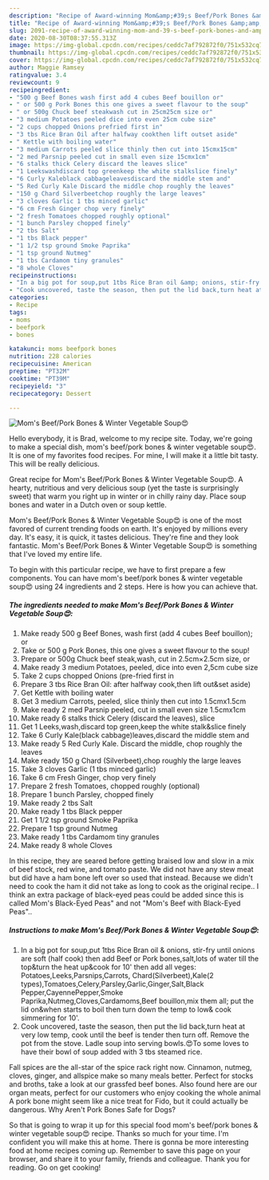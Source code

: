 ```yaml
---
description: "Recipe of Award-winning Mom&amp;#39;s Beef/Pork Bones &amp;amp; Winter Vegetable Soup😍"
title: "Recipe of Award-winning Mom&amp;#39;s Beef/Pork Bones &amp;amp; Winter Vegetable Soup😍"
slug: 2091-recipe-of-award-winning-mom-and-39-s-beef-pork-bones-and-amp-winter-vegetable-soup
date: 2020-08-30T08:37:55.313Z
image: https://img-global.cpcdn.com/recipes/ceddc7af792872f0/751x532cq70/moms-beefpork-bones-winter-vegetable-soup😍-recipe-main-photo.jpg
thumbnail: https://img-global.cpcdn.com/recipes/ceddc7af792872f0/751x532cq70/moms-beefpork-bones-winter-vegetable-soup😍-recipe-main-photo.jpg
cover: https://img-global.cpcdn.com/recipes/ceddc7af792872f0/751x532cq70/moms-beefpork-bones-winter-vegetable-soup😍-recipe-main-photo.jpg
author: Maggie Ramsey
ratingvalue: 3.4
reviewcount: 9
recipeingredient:
- "500 g Beef Bones wash first add 4 cubes Beef bouillon or"
- " or 500 g Pork Bones this one gives a sweet flavour to the soup"
- " or 500g Chuck beef steakwash cut in 25cm25cm size or"
- "3 medium Potatoes peeled dice into even 25cm cube size"
- "2 cups chopped Onions prefried first in"
- "3 tbs Rice Bran Oil after halfway cookthen lift outset aside"
- " Kettle with boiling water"
- "3 medium Carrots peeled slice thinly then cut into 15cmx15cm"
- "2 med Parsnip peeled cut in small even size 15cmx1cm"
- "6 stalks thick Celery discard the leaves slice"
- "1 Leekswashdiscard top greenkeep the white stalkslice finely"
- "6 Curly Kaleblack cabbageleavesdiscard the middle stem and"
- "5 Red Curly Kale Discard the middle chop roughly the leaves"
- "150 g Chard Silverbeetchop roughly the large leaves"
- "3 cloves Garlic 1 tbs minced garlic"
- "6 cm Fresh Ginger chop very finely"
- "2 fresh Tomatoes chopped roughly optional"
- "1 bunch Parsley chopped finely"
- "2 tbs Salt"
- "1 tbs Black pepper"
- "1 1/2 tsp ground Smoke Paprika"
- "1 tsp ground Nutmeg"
- "1 tbs Cardamom tiny granules"
- "8 whole Cloves"
recipeinstructions:
- "In a big pot for soup,put 1tbs Rice Bran oil &amp; onions, stir-fry until onions are soft (half cook) then add Beef or Pork bones,salt,lots of water till the top&amp;turn the heat up&amp;cook for 10&#39; then add all veges: Potatoes,Leeks,Parsnips,Carrots, Chard(Silverbeet),Kale(2 types),Tomatoes,Celery,Parsley,Garlic,Ginger,Salt,Black Pepper,CayennePepper,Smoke Paprika,Nutmeg,Cloves,Cardamoms,Beef bouillon,mix them all; put the lid on&amp;when starts to boil then turn down the temp to low&amp; cook simmering for 10&#39;."
- "Cook uncovered, taste the season, then put the lid back,turn heat at very low temp, cook until the beef is tender then turn off. Remove the pot from the stove. Ladle soup into serving bowls.😍To some loves to have their bowl of soup added with 3 tbs steamed rice."
categories:
- Recipe
tags:
- moms
- beefpork
- bones

katakunci: moms beefpork bones 
nutrition: 228 calories
recipecuisine: American
preptime: "PT32M"
cooktime: "PT39M"
recipeyield: "3"
recipecategory: Dessert

---
```



![Mom&#39;s Beef/Pork Bones &amp; Winter Vegetable Soup😍](https://img-global.cpcdn.com/recipes/ceddc7af792872f0/751x532cq70/moms-beefpork-bones-winter-vegetable-soup😍-recipe-main-photo.jpg)

Hello everybody, it is Brad, welcome to my recipe site. Today, we're going to make a special dish, mom&#39;s beef/pork bones &amp; winter vegetable soup😍. It is one of my favorites food recipes. For mine, I will make it a little bit tasty. This will be really delicious.

Great recipe for Mom&#39;s Beef/Pork Bones &amp; Winter Vegetable Soup😍. A hearty, nutritious and very delicious soup (yet the taste is surprisingly sweet) that warm you right up in winter or in chilly rainy day. Place soup bones and water in a Dutch oven or soup kettle.

Mom&#39;s Beef/Pork Bones &amp; Winter Vegetable Soup😍 is one of the most favored of current trending foods on earth. It's enjoyed by millions every day. It's easy, it is quick, it tastes delicious. They're fine and they look fantastic. Mom&#39;s Beef/Pork Bones &amp; Winter Vegetable Soup😍 is something that I've loved my entire life.


To begin with this particular recipe, we have to first prepare a few components. You can have mom&#39;s beef/pork bones &amp; winter vegetable soup😍 using 24 ingredients and 2 steps. Here is how you can achieve that.

<!--inarticleads1-->

##### The ingredients needed to make Mom&#39;s Beef/Pork Bones &amp; Winter Vegetable Soup😍:

1. Make ready 500 g Beef Bones, wash first (add 4 cubes Beef bouillon); or
1. Take  or 500 g Pork Bones, this one gives a sweet flavour to the soup!
1. Prepare  or 500g Chuck beef steak,wash, cut in 2.5cm×2.5cm size, or
1. Make ready 3 medium Potatoes, peeled, dice into even 2,5cm cube size
1. Take 2 cups chopped Onions (pre-fried first in
1. Prepare 3 tbs Rice Bran Oil: after halfway cook,then lift out&amp;set aside)
1. Get  Kettle with boiling water
1. Get 3 medium Carrots, peeled, slice thinly then cut into 1.5cmx1.5cm
1. Make ready 2 med Parsnip peeled, cut in small even size 1.5cmx1cm
1. Make ready 6 stalks thick Celery (discard the leaves), slice
1. Get 1 Leeks,wash,discard top green,keep the white stalk&amp;slice finely
1. Take 6 Curly Kale(black cabbage)leaves,discard the middle stem and
1. Make ready 5 Red Curly Kale. Discard the middle, chop roughly the leaves
1. Make ready 150 g Chard (Silverbeet),chop roughly the large leaves
1. Take 3 cloves Garlic (1 tbs minced garlic)
1. Take 6 cm Fresh Ginger, chop very finely
1. Prepare 2 fresh Tomatoes, chopped roughly (optional)
1. Prepare 1 bunch Parsley, chopped finely
1. Make ready 2 tbs Salt
1. Make ready 1 tbs Black pepper
1. Get 1 1/2 tsp ground Smoke Paprika
1. Prepare 1 tsp ground Nutmeg
1. Make ready 1 tbs Cardamom tiny granules
1. Make ready 8 whole Cloves


In this recipe, they are seared before getting braised low and slow in a mix of beef stock, red wine, and tomato paste. We did not have any stew meat but did have a ham bone left over so used that instead. Because we didn&#39;t need to cook the ham it did not take as long to cook as the original recipe.. I think an extra package of black-eyed peas could be added since this is called Mom&#39;s Black-Eyed Peas&#34; and not &#34;Mom&#39;s Beef with Black-Eyed Peas&#34;.. 

<!--inarticleads2-->

##### Instructions to make Mom&#39;s Beef/Pork Bones &amp; Winter Vegetable Soup😍:

1. In a big pot for soup,put 1tbs Rice Bran oil &amp; onions, stir-fry until onions are soft (half cook) then add Beef or Pork bones,salt,lots of water till the top&amp;turn the heat up&amp;cook for 10&#39; then add all veges: Potatoes,Leeks,Parsnips,Carrots, Chard(Silverbeet),Kale(2 types),Tomatoes,Celery,Parsley,Garlic,Ginger,Salt,Black Pepper,CayennePepper,Smoke Paprika,Nutmeg,Cloves,Cardamoms,Beef bouillon,mix them all; put the lid on&amp;when starts to boil then turn down the temp to low&amp; cook simmering for 10&#39;.
1. Cook uncovered, taste the season, then put the lid back,turn heat at very low temp, cook until the beef is tender then turn off. Remove the pot from the stove. Ladle soup into serving bowls.😍To some loves to have their bowl of soup added with 3 tbs steamed rice.


Fall spices are the all-star of the spice rack right now. Cinnamon, nutmeg, cloves, ginger, and allspice make so many meals better. Perfect for stocks and broths, take a look at our grassfed beef bones. Also found here are our organ meats, perfect for our customers who enjoy cooking the whole animal A pork bone might seem like a nice treat for Fido, but it could actually be dangerous. Why Aren&#39;t Pork Bones Safe for Dogs? 

So that is going to wrap it up for this special food mom&#39;s beef/pork bones &amp; winter vegetable soup😍 recipe. Thanks so much for your time. I'm confident you will make this at home. There is gonna be more interesting food at home recipes coming up. Remember to save this page on your browser, and share it to your family, friends and colleague. Thank you for reading. Go on get cooking!
